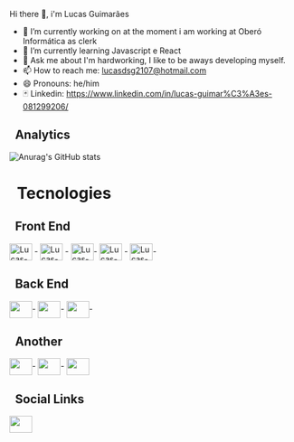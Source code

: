  Hi there 👋, i'm Lucas Guimarães

- 🔭 I’m currently working on at the moment i am working at Oberó Informática as clerk
- 🌱 I’m currently learning Javascript e React
- 💬 Ask me about I'm hardworking, I like to be aways developing myself.
- 📫 How to reach me: lucasdsg2107@hotmail.com
- 😄 Pronouns: he/him
- 🃏 Linkedin: https://www.linkedin.com/in/lucas-guimar%C3%A3es-081299206/

## &nbsp; Analytics
![Anurag's GitHub stats](https://github-readme-stats.vercel.app/api?username=lucasdsguimaraes&show_icons=true&theme=tokyonight)




# &nbsp; Tecnologies

## &nbsp; Front End

 <img align="center" alt="Lucas-HTML5" height="30" width="40" src="https://cdn.jsdelivr.net/gh/devicons/devicon/icons/html5/html5-original.svg" /> - 
 <img align="center" alt="Lucas-CSS" height="30" width="40" src="https://cdn.jsdelivr.net/gh/devicons/devicon/icons/css3/css3-original.svg" /> - 
 <img align="center" alt="Lucas-Javascript" height="30" width="40" src="https://cdn.jsdelivr.net/gh/devicons/devicon/icons/javascript/javascript-original.svg" />-
 <img align="center" alt="Lucas-React" height="30" width="40" src="https://cdn.jsdelivr.net/gh/devicons/devicon/icons/react/react-original.svg" /> -
 <img align="center" alt="Lucas-Typescript" height="30" width="40" src="https://cdn.jsdelivr.net/gh/devicons/devicon/icons/typescript/typescript-original.svg" />-
          
          
          
## &nbsp; Back End

<img align="center" height="30" width="40" src="https://cdn.jsdelivr.net/gh/devicons/devicon/icons/python/python-original.svg" />-
<img align="center" height="30" width="40" src="https://cdn.jsdelivr.net/gh/devicons/devicon/icons/mysql/mysql-original.svg" />-
<img align="center" height="30" width="40" src="https://cdn.jsdelivr.net/gh/devicons/devicon/icons/nodejs/nodejs-original.svg" />-

          
## &nbsp; Another

<img align="center" height="30" width="40" src="https://cdn.jsdelivr.net/gh/devicons/devicon/icons/windows8/windows8-original.svg" />-
<img align="center" height="30" width="40" src="https://cdn.jsdelivr.net/gh/devicons/devicon/icons/linux/linux-original.svg" />-
<img align="center" height="30" width="40" src="https://cdn.jsdelivr.net/gh/devicons/devicon/icons/git/git-original.svg" />
   
## &nbsp; Social Links
<a href="https://www.linkedin.com/in/lucas-guimar%C3%A3es-081299206/">
<img align="center" height="30" width="40" src="https://cdn.jsdelivr.net/gh/devicons/devicon/icons/linkedin/linkedin-original.svg" />

 
